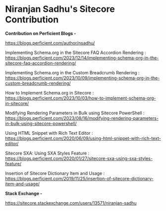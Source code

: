 <!--
**sadhuniranjan/sadhuniranjan** is a ✨ _special_ ✨ repository because its `README.md` (this file) appears on your GitHub profile.

Here are some ideas to get you started:

- 🔭 I’m currently working on ...
- 🌱 I’m currently learning ...
- 👯 I’m looking to collaborate on ...
- 🤔 I’m looking for help with ...
- 💬 Ask me about ...
- 📫 How to reach me: ...
- 😄 Pronouns: ...
- ⚡ Fun fact: ...
-->
# Niranjan Sadhu's Sitecore Contribution

**Contribution on Perficient Blogs -** 

https://blogs.perficient.com/author/nsadhu/

Implementing Schema.org in the Sitecore FAQ Accordion Rendering : https://blogs.perficient.com/2023/12/14/implementing-schema-org-in-the-sitecore-faq-accordion-rendering/

Implementing Schema.org in the Custom Breadcrumb Rendering : https://blogs.perficient.com/2023/10/09/implementing-schema-org-in-the-custom-breadcrumb-rendering/

How to Implement Schema.org in Sitecore : https://blogs.perficient.com/2023/10/03/how-to-implement-schema-org-in-sitecore/

Modifying Rendering Parameters in Bulk using Sitecore PowerShell : https://blogs.perficient.com/2023/08/16/modifying-rendering-parameters-in-bulk-using-sitecore-powershell/

Using HTML Snippet with Rich Text Editor : https://blogs.perficient.com/2020/06/09/using-html-snippet-with-rich-text-editor/

Sitecore SXA: Using SXA Styles Feature : https://blogs.perficient.com/2020/01/27/sitecore-sxa-using-sxa-styles-feature/

Insertion of Sitecore Dictionary Item and Usage : https://blogs.perficient.com/2019/11/25/insertion-of-sitecore-dictionary-item-and-usage/


**Stack Exchange -**

https://sitecore.stackexchange.com/users/13571/niranjan-sadhu

